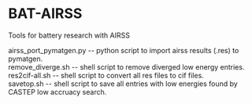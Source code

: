 # BAT-AIRSS
Tools for battery research with AIRSS


airss_port_pymatgen.py -- python script to import airss results (.res) to pymatgen.  
remove_diverge.sh -- shell script to remove diverged low energy entries.  
res2cif-all.sh -- shell script to convert all res files to cif files.  
savetop.sh -- shell script to save all entries with low energies found by CASTEP low accruacy search.  

